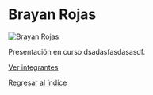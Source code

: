 # Brayan Rojas

![Brayan Rojas](BrayanRojas.jpg)

Presentación en curso dsadasfasdasasdf.

[Ver integrantes](../integrantes.md)

[Regresar al índice](../../proyecto.md)

